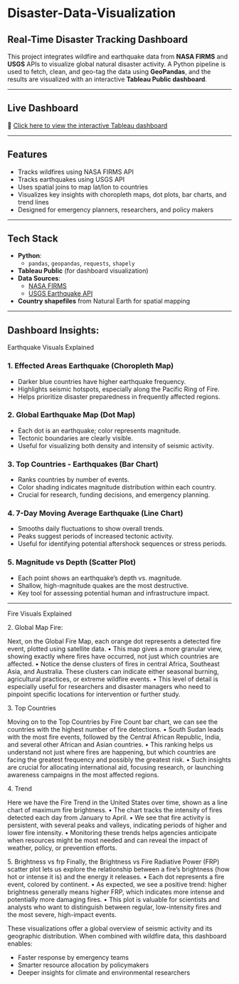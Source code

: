 # Disaster-Data-Visualization

## Real-Time Disaster Tracking Dashboard

This project integrates wildfire and earthquake data from **NASA FIRMS** and **USGS** APIs to visualize global natural disaster activity. A Python pipeline is used to fetch, clean, and geo-tag the data using **GeoPandas**, and the results are visualized with an interactive **Tableau Public dashboard**.

---

## Live Dashboard

🔗 [Click here to view the interactive Tableau dashboard](https://public.tableau.com/app/profile/panchami.baleri/viz/INFO_7374_Dashboard/FInalDashboard)

---

## Features

- Tracks wildfires using NASA FIRMS API
- Tracks earthquakes using USGS API
- Uses spatial joins to map lat/lon to countries
- Visualizes key insights with choropleth maps, dot plots, bar charts, and trend lines
- Designed for emergency planners, researchers, and policy makers

---

## Tech Stack

- **Python**:
  - `pandas`, `geopandas`, `requests`, `shapely`
- **Tableau Public** (for dashboard visualization)
- **Data Sources**:
  - [NASA FIRMS](https://firms.modaps.eosdis.nasa.gov/api/area/)
  - [USGS Earthquake API](https://earthquake.usgs.gov/fdsnws/event/1/)
- **Country shapefiles** from Natural Earth for spatial mapping

---

## Dashboard Insights: 


Earthquake Visuals Explained
### 1. Effected Areas Earthquake (Choropleth Map)
- Darker blue countries have higher earthquake frequency.
- Highlights seismic hotspots, especially along the Pacific Ring of Fire.
- Helps prioritize disaster preparedness in frequently affected regions.

### 2. Global Earthquake Map (Dot Map)
- Each dot is an earthquake; color represents magnitude.
- Tectonic boundaries are clearly visible.
- Useful for visualizing both density and intensity of seismic activity.

### 3. Top Countries - Earthquakes (Bar Chart)
- Ranks countries by number of events.
- Color shading indicates magnitude distribution within each country.
- Crucial for research, funding decisions, and emergency planning.

### 4. 7-Day Moving Average Earthquake (Line Chart)
- Smooths daily fluctuations to show overall trends.
- Peaks suggest periods of increased tectonic activity.
- Useful for identifying potential aftershock sequences or stress periods.

### 5. Magnitude vs Depth (Scatter Plot)
- Each point shows an earthquake’s depth vs. magnitude.
- Shallow, high-magnitude quakes are the most destructive.
- Key tool for assessing potential human and infrastructure impact.

---

Fire Visuals Explained


2.⁠ ⁠Global Map Fire:

Next, on the Global Fire Map, each orange dot represents a detected fire event, plotted using satellite data.
•⁠  ⁠This map gives a more granular view, showing exactly where fires have occurred, not just which countries are affected.
•⁠  ⁠Notice the dense clusters of fires in central Africa, Southeast Asia, and Australia. These clusters can indicate either seasonal burning, agricultural practices, or extreme wildfire events.
•⁠  ⁠This level of detail is especially useful for researchers and disaster managers who need to pinpoint specific locations for intervention or further study.

3.⁠ ⁠Top Countries

Moving on to the Top Countries by Fire Count bar chart, we can see the countries with the highest number of fire detections.
•⁠  ⁠South Sudan leads with the most fire events, followed by the Central African Republic, India, and several other African and Asian countries.
•⁠  ⁠This ranking helps us understand not just where fires are happening, but which countries are facing the greatest frequency and possibly the greatest risk.
•⁠  ⁠Such insights are crucial for allocating international aid, focusing research, or launching awareness campaigns in the most affected regions.


4.⁠ ⁠Trend

Here we have the Fire Trend in the United States over time, shown as a line chart of maximum fire brightness.
•⁠  ⁠The chart tracks the intensity of fires detected each day from January to April.
•⁠  ⁠We see that fire activity is persistent, with several peaks and valleys, indicating periods of higher and lower fire intensity.
•⁠  ⁠Monitoring these trends helps agencies anticipate when resources might be most needed and can reveal the impact of weather, policy, or prevention efforts.

5.⁠ ⁠Brightness vs frp
Finally, the Brightness vs Fire Radiative Power (FRP) scatter plot lets us explore the relationship between a fire’s brightness (how hot or intense it is) and the energy it releases.
•⁠  ⁠Each dot represents a fire event, colored by continent.
•⁠  ⁠As expected, we see a positive trend: higher brightness generally means higher FRP, which indicates more intense and potentially more damaging fires.
•⁠  ⁠This plot is valuable for scientists and analysts who want to distinguish between regular, low-intensity fires and the most severe, high-impact events.

These visualizations offer a global overview of seismic activity and its geographic distribution. When combined with wildfire data, this dashboard enables:

- Faster response by emergency teams
- Smarter resource allocation by policymakers
- Deeper insights for climate and environmental researchers

